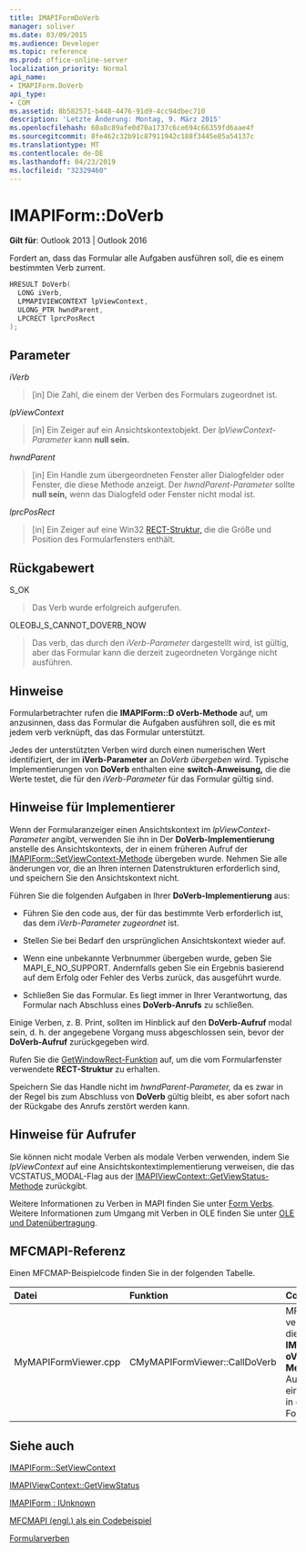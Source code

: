```yaml
---
title: IMAPIFormDoVerb
manager: soliver
ms.date: 03/09/2015
ms.audience: Developer
ms.topic: reference
ms.prod: office-online-server
localization_priority: Normal
api_name:
- IMAPIForm.DoVerb
api_type:
- COM
ms.assetid: 8b582571-b448-4476-91d9-4cc94dbec710
description: 'Letzte Änderung: Montag, 9. März 2015'
ms.openlocfilehash: 60a8c89afe0d70a1737c6ce694c66359fd6aae4f
ms.sourcegitcommit: 8fe462c32b91c87911942c188f3445e85a54137c
ms.translationtype: MT
ms.contentlocale: de-DE
ms.lasthandoff: 04/23/2019
ms.locfileid: "32329460"
---
```

# <a name="imapiformdoverb"></a>IMAPIForm::DoVerb

  
  
**Gilt für**: Outlook 2013 | Outlook 2016 
  
Fordert an, dass das Formular alle Aufgaben ausführen soll, die es einem bestimmten Verb zurrent.
  
```cpp
HRESULT DoVerb(
  LONG iVerb,
  LPMAPIVIEWCONTEXT lpViewContext,
  ULONG_PTR hwndParent,
  LPCRECT lprcPosRect
);
```

## <a name="parameters"></a>Parameter

 _iVerb_
  
> [in] Die Zahl, die einem der Verben des Formulars zugeordnet ist.
    
 _lpViewContext_
  
> [in] Ein Zeiger auf ein Ansichtskontextobjekt. Der _lpViewContext-Parameter_ kann **null sein.**
    
 _hwndParent_
  
> [in] Ein Handle zum übergeordneten Fenster aller Dialogfelder oder Fenster, die diese Methode anzeigt. Der  _hwndParent-Parameter_ sollte **null sein,** wenn das Dialogfeld oder Fenster nicht modal ist. 
    
 _lprcPosRect_
  
> [in] Ein Zeiger auf eine Win32 [RECT-Struktur,](https://msdn.microsoft.com/library/dd162897%28VS.85%29.aspx) die die Größe und Position des Formularfensters enthält. 
    
## <a name="return-value"></a>Rückgabewert

S_OK 
  
> Das Verb wurde erfolgreich aufgerufen.
    
OLEOBJ_S_CANNOT_DOVERB_NOW 
  
> Das verb, das durch den  _iVerb-Parameter_ dargestellt wird, ist gültig, aber das Formular kann die derzeit zugeordneten Vorgänge nicht ausführen. 
    
## <a name="remarks"></a>Hinweise

Formularbetrachter rufen die **IMAPIForm::D oVerb-Methode** auf, um anzusinnen, dass das Formular die Aufgaben ausführen soll, die es mit jedem verb verknüpft, das das Formular unterstützt. 
  
Jedes der unterstützten Verben wird durch einen numerischen Wert identifiziert, der im **iVerb-Parameter** an  _DoVerb übergeben_ wird. Typische Implementierungen von **DoVerb** enthalten eine **switch-Anweisung,** die die Werte testet, die für den  _iVerb-Parameter_ für das Formular gültig sind. 
  
## <a name="notes-to-implementers"></a>Hinweise für Implementierer

Wenn der Formularanzeiger einen Ansichtskontext im  _lpViewContext-Parameter_ angibt, verwenden Sie ihn in Der **DoVerb-Implementierung** anstelle des Ansichtskontexts, der in einem früheren Aufruf der [IMAPIForm::SetViewContext-Methode](imapiform-setviewcontext.md) übergeben wurde. Nehmen Sie alle änderungen vor, die an Ihren internen Datenstrukturen erforderlich sind, und speichern Sie den Ansichtskontext nicht. 
  
Führen Sie die folgenden Aufgaben in Ihrer **DoVerb-Implementierung** aus: 
  
- Führen Sie den code aus, der für das bestimmte Verb erforderlich ist, das dem  _iVerb-Parameter zugeordnet_ ist. 
    
- Stellen Sie bei Bedarf den ursprünglichen Ansichtskontext wieder auf.
    
- Wenn eine unbekannte Verbnummer übergeben wurde, geben Sie MAPI_E_NO_SUPPORT. Andernfalls geben Sie ein Ergebnis basierend auf dem Erfolg oder Fehler des Verbs zurück, das ausgeführt wurde.
    
- Schließen Sie das Formular. Es liegt immer in Ihrer Verantwortung, das Formular nach Abschluss eines **DoVerb-Anrufs** zu schließen. 
    
Einige Verben, z. B. Print, sollten im Hinblick auf den **DoVerb-Aufruf** modal sein, d. h. der angegebene Vorgang muss abgeschlossen sein, bevor der **DoVerb-Aufruf** zurückgegeben wird. 
  
Rufen Sie die [GetWindowRect-Funktion](https://msdn.microsoft.com/library/ms633519) auf, um die vom Formularfenster verwendete **RECT-Struktur** zu erhalten. 
  
Speichern Sie das Handle nicht im  _hwndParent-Parameter,_ da es zwar in der Regel bis zum Abschluss von **DoVerb** gültig bleibt, es aber sofort nach der Rückgabe des Anrufs zerstört werden kann.
  
## <a name="notes-to-callers"></a>Hinweise für Aufrufer

Sie können nicht modale Verben als modale Verben verwenden, indem Sie  _lpViewContext_ auf eine Ansichtskontextimplementierung verweisen, die das VCSTATUS_MODAL-Flag aus der [IMAPIViewContext::GetViewStatus-Methode](imapiviewcontext-getviewstatus.md) zurückgibt. 
  
Weitere Informationen zu Verben in MAPI finden Sie unter [Form Verbs](form-verbs.md). Weitere Informationen zum Umgang mit Verben in OLE finden Sie unter [OLE und Datenübertragung](https://msdn.microsoft.com/library/ms693425%28VS.85%29.aspx).
  
## <a name="mfcmapi-reference"></a>MFCMAPI-Referenz

Einen MFCMAP-Beispielcode finden Sie in der folgenden Tabelle.
  
|**Datei**|**Funktion**|**Comment**|
|:-----|:-----|:-----|
|MyMAPIFormViewer.cpp  <br/> |CMyMAPIFormViewer::CallDoVerb  <br/> |MFCMAPI verwendet die **IMAPIForm::D oVerb-Methode** zum Aufrufen eines Verbs in einem Formular.  <br/> |
   
## <a name="see-also"></a>Siehe auch



[IMAPIForm::SetViewContext](imapiform-setviewcontext.md)
  
[IMAPIViewContext::GetViewStatus](imapiviewcontext-getviewstatus.md)
  
[IMAPIForm : IUnknown](imapiformiunknown.md)


[MFCMAPI (engl.) als ein Codebeispiel](mfcmapi-as-a-code-sample.md)
  
[Formularverben](form-verbs.md)

